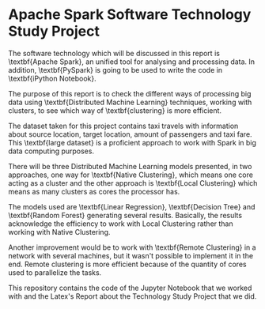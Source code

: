 # Apache Spark Software Technology Study Project

The software technology which will be discussed in this report is \textbf{Apache Spark}, an unified tool for analysing and processing data. In addition, \textbf{PySpark} is going to be used to write the code in \textbf{iPython Notebook}.

The purpose of this report is to check the different ways of processing big data using \textbf{Distributed Machine Learning} techniques, working with clusters, to see which way of \textbf{clustering} is more efficient.

The dataset taken for this project contains taxi travels with information about source location, target location, amount of passengers and taxi fare. This \textbf{large dataset} is a proficient approach to work with Spark in big data computing purposes.

There will be three Distributed Machine Learning models presented, in two approaches, one way for \textbf{Native Clustering}, which means one core acting as a cluster and the other approach is \textbf{Local Clustering} which means as many clusters as cores the processor has.

The models used are \textbf{Linear Regression}, \textbf{Decision Tree} and \textbf{Random Forest} generating several results. Basically, the results acknowledge the efficiency to work with Local Clustering rather than working with Native Clustering. 

Another improvement would be to work with \textbf{Remote Clustering} in a network with several machines, but it wasn't possible to implement it in the end. Remote clustering is more efficient because of the quantity of cores used to parallelize the tasks.

This repository contains the code of the Jupyter Notebook that we worked with and the Latex's Report about the Technology Study Project that we did.


